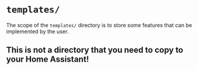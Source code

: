 # `templates/`
The scope of the `templates/` directory is to store some features that can be implemented by the user.

## This is not a directory that you need to copy to your Home Assistant!